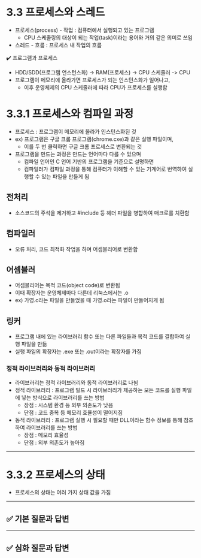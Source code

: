 # 3.3 프로세스와 스레드
- 프로세스(process) - 작업 : 컴퓨터에서 실행되고 있는 프로그램
  - CPU 스케줄링의 대상이 되는 작업(task)이라는 용어와 거의 같은 의미로 쓰임
- 스레드 - 흐름 : 프로세스 내 작업의 흐름

✔️ 프로그램과 프로세스  <br>
- HDD/SDD(프로그램 언스턴스화) -> RAM(프로세스)
-> CPU 스케줄러 -> CPU
- 프로그램이 메모리에 올라가면 프로세스가 되는 인스턴스화가 일어나고,
  - 이후 운영체제의 CPU 스케줄러에 따라 CPU가 프로세스를 실행함

# 3.3.1 프로세스와 컴파일 과정
- 프로세스 : 프로그램이 메모리에 올라가 인스턴스화된 것
- ex) 프로그램은 구글 크롬 프로그램(chrome.cxe)과 같은 실행 파일이며, 
  - 이를 두 번 클릭하면 구글 크롬 프로세스로 변환되는 것
- 프로그램을 만드는 과정은 만드는 언어마다 다를 수 있으며 
  - 컴파일 언어인 C 언어 기반의 프로그램을 기준으로 설명하면
  - 컴파일러가 컴파일 과정을 통해 컴퓨터가 이해할 수 있는 기계어로 번역하여 실행할 수 있는 파일을 만들게 됨

## 전처리
- 소스코드의 주석을 제거하고 #include 등 헤더 파일을 병합하여 매크로를 치환함

## 컴파일러
- 오류 처리, 코드 최적화 작업을 하며 어셈블리어로 변환함

## 어셈블러
- 어셈블리어는 목적 코드(object code)로 변환됨 
- 이때 확장자는 운영체제마다 다른데 리눅스에서는 .o
- ex) 가영.c라는 파일을 만들었을 때 가영.o라는 파일이 만들어지게 됨

## 링커
- 프로그램 내에 있는 라이브러리 함수 또는 다른 파일들과 목적 코드를 결합하여 실행 파일을 만듦
- 실행 파일의 확장자는 .exe 또는 .out이라는 확장자를 가짐

### 정적 라이브러리와 동적 라이브러리 
- 라이브러리는 정적 라이브러리와 동적 라이브러리로 나뉨
- 정적 라이브러리  : 프로그램 빌드 시 라이브러리가 제공하는 모든 코드를 실행 파일에 넣는 방식으로 라이브러리를 쓰는 방법
  - 장점 : 시스템 환경 등 외부 의존도가 낮음 
  - 단점 : 코드 중복 등 메모리 효율성이 떨어지짐
- 동적 라이브러리 : 프로그램 실행 시 필요할 때만 DLL이라는 함수 정보를 통해 참조하여 라이브러리를 쓰는 방법
  - 장점 : 메모리 효율성
  - 단점 : 외부 의존도가 높아짐

---

# 3.3.2 프로세스의 상태
- 프로세스의 상태는 여러 가지 상태 값을 가짐

---
## ✅ 기본 질문과 답변


---
## ✅ 심화 질문과 답변
